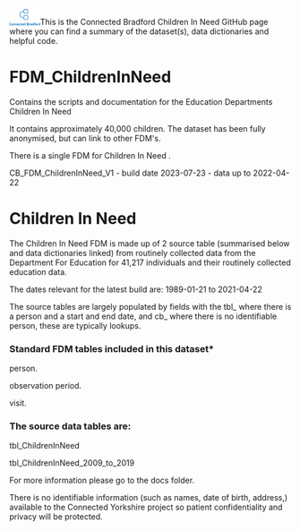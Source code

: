 <a href="https://www.bradfordresearch.nhs.uk/our-research-teams/connected-bradford/">
  <img align="left" alt="ConnectedBradford" width="55px" src="https://github.com/ShoreRob1/Images/blob/main/CB%20logo%201.png?raw=true" />
</a>

This is the Connected Bradford Children In Need GitHub page where you can find a summary of the dataset(s), data dictionaries and helpful code.

# FDM_ChildrenInNeed

Contains the scripts and documentation for the Education Departments Children In Need

It contains approximately 40,000 children. The dataset has been fully anonymised, but can link to other FDM's.

There is a single FDM for Children In Need . 

CB_FDM_ChildrenInNeed_V1 - build date 2023-07-23 - data up to 2022-04-22


# Children In Need
The Children In Need FDM is made up of 2 source table (summarised below and data dictionaries linked) from routinely collected data from the Department For Education for 41,217
individuals and their routinely collected education data. 

The dates relevant for the latest build are: 1989-01-21	to 2021-04-22

The source tables are largely populated by fields with the tbl_ where there is a person and a start and end date, and cb_ where there is no identifiable person, these are typically lookups.

### Standard FDM tables included in this dataset*
person.

observation period.

visit.

### The source data tables are: 

tbl_ChildrenInNeed

tbl_ChildrenInNeed_2009_to_2019


For more information please go to the docs folder. 

There is no identifiable information (such as names, date of birth, address,) available to the Connected Yorkshire project so patient confidentiality and privacy will be protected.

